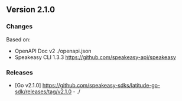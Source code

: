 

## Version 2.1.0
### Changes
Based on:
- OpenAPI Doc v2 ./openapi.json
- Speakeasy CLI 1.3.3 https://github.com/speakeasy-api/speakeasy
### Releases
- [Go v2.1.0] https://github.com/speakeasy-sdks/latitude-go-sdk/releases/tag/v2.1.0 - ./
